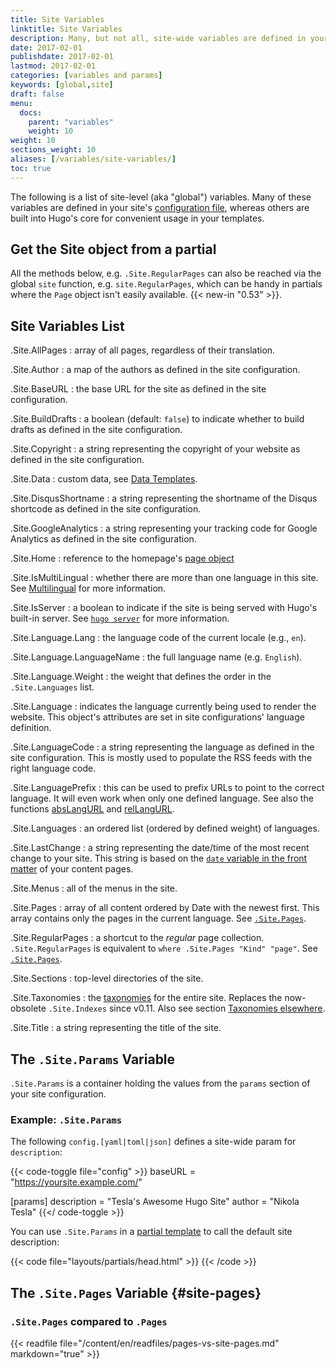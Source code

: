```yaml
---
title: Site Variables
linktitle: Site Variables
description: Many, but not all, site-wide variables are defined in your site's configuration. However, Hugo provides a number of built-in variables for convenient access to global values in your templates.
date: 2017-02-01
publishdate: 2017-02-01
lastmod: 2017-02-01
categories: [variables and params]
keywords: [global,site]
draft: false
menu:
  docs:
    parent: "variables"
    weight: 10
weight: 10
sections_weight: 10
aliases: [/variables/site-variables/]
toc: true
---
```


The following is a list of site-level (aka "global") variables. Many of these variables are defined in your site's [configuration file][config], whereas others are built into Hugo's core for convenient usage in your templates.

## Get the Site object from a partial

All the methods below, e.g. `.Site.RegularPages` can also be reached via the global `site` function, e.g. `site.RegularPages`, which can be handy in partials where the `Page` object isn't easily available. {{< new-in "0.53" >}}.

## Site Variables List

.Site.AllPages
: array of all pages, regardless of their translation.

.Site.Author
: a map of the authors as defined in the site configuration.

.Site.BaseURL
: the base URL for the site as defined in the site configuration.

.Site.BuildDrafts
: a boolean (default: `false`) to indicate whether to build drafts as defined in the site configuration.

.Site.Copyright
: a string representing the copyright of your website as defined in the site configuration.

.Site.Data
: custom data, see [Data Templates](/templates/data-templates/).

.Site.DisqusShortname
: a string representing the shortname of the Disqus shortcode as defined in the site configuration.

.Site.GoogleAnalytics
: a string representing your tracking code for Google Analytics as defined in the site configuration.

.Site.Home
: reference to the homepage's [page object](https://gohugo.io/variables/page/)

.Site.IsMultiLingual
: whether there are more than one language in this site. See [Multilingual](/content-management/multilingual/) for more information.

.Site.IsServer
: a boolean to indicate if the site is being served with Hugo's built-in server. See [`hugo server`](/commands/hugo_server/) for more information.

.Site.Language.Lang
: the language code of the current locale (e.g., `en`).

.Site.Language.LanguageName
: the full language name (e.g. `English`).

.Site.Language.Weight
: the weight that defines the order in the `.Site.Languages` list.

.Site.Language
: indicates the language currently being used to render the website. This object's attributes are set in site configurations' language definition.

.Site.LanguageCode
: a string representing the language as defined in the site configuration. This is mostly used to populate the RSS feeds with the right language code.

.Site.LanguagePrefix
: this can be used to prefix URLs to point to the correct language. It will even work when only one defined language. See also the functions [absLangURL](/functions/abslangurl/) and [relLangURL](/functions/rellangurl).

.Site.Languages
: an ordered list (ordered by defined weight) of languages.

.Site.LastChange
: a string representing the date/time of the most recent change to your site. This string is based on the [`date` variable in the front matter](/content-management/front-matter) of your content pages.

.Site.Menus
: all of the menus in the site.

.Site.Pages
: array of all content ordered by Date with the newest first. This array contains only the pages in the current language. See [`.Site.Pages`](#site-pages).

.Site.RegularPages
: a shortcut to the *regular* page collection. `.Site.RegularPages` is equivalent to `where .Site.Pages "Kind" "page"`. See [`.Site.Pages`](#site-pages).

.Site.Sections
: top-level directories of the site.

.Site.Taxonomies
: the [taxonomies](/taxonomies/usage/) for the entire site.  Replaces the now-obsolete `.Site.Indexes` since v0.11. Also see section [Taxonomies elsewhere](#taxonomies-elsewhere).

.Site.Title
: a string representing the title of the site.

## The `.Site.Params` Variable

`.Site.Params` is a container holding the values from the `params` section of your site configuration.

### Example: `.Site.Params`

The following `config.[yaml|toml|json]` defines a site-wide param for `description`:

{{< code-toggle file="config" >}}
baseURL = "https://yoursite.example.com/"

[params]
  description = "Tesla's Awesome Hugo Site"
  author = "Nikola Tesla"
{{</ code-toggle >}}

You can use `.Site.Params` in a [partial template](/templates/partials/) to call the default site description:

{{< code file="layouts/partials/head.html" >}}
<meta name="description" content="{{if .IsHome}}{{ $.Site.Params.description }}{{else}}{{.Description}}{{end}}" />
{{< /code >}}

## The `.Site.Pages` Variable {#site-pages}

### `.Site.Pages` compared to `.Pages`

{{< readfile file="/content/en/readfiles/pages-vs-site-pages.md" markdown="true" >}}




[config]: /getting-started/configuration/
